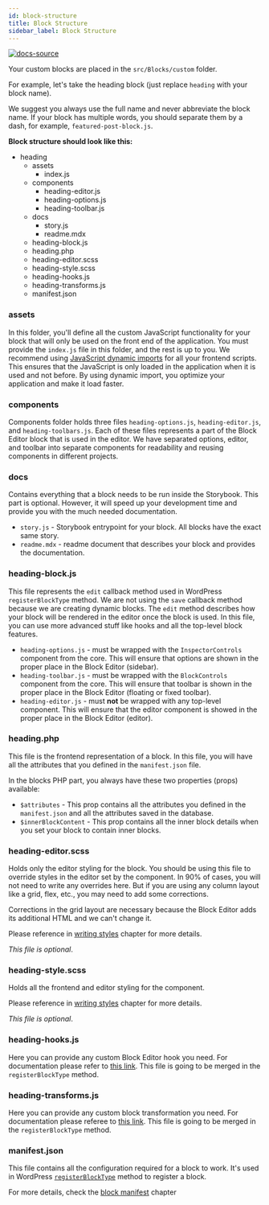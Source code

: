 ```yaml
---
id: block-structure
title: Block Structure
sidebar_label: Block Structure
---
```


[![docs-source](https://img.shields.io/badge/source-eigthshift--frontend--libs-yellow?style=for-the-badge&logo=javascript&labelColor=2a2a2a)](https://github.com/infinum/eightshift-frontend-libs/tree/develop/blocks/init/src/blocks/)

Your custom blocks are placed in the `src/Blocks/custom` folder.

For example, let's take the heading block (just replace `heading` with your block name).

We suggest you always use the full name and never abbreviate the block name. If your block has multiple words, you should separate them by a dash, for example, `featured-post-block.js`.

**Block structure should look like this:**

* heading
  * assets
    * index.js
  * components
    * heading-editor.js
    * heading-options.js
    * heading-toolbar.js
  * docs
    * story.js
    * readme.mdx
  * heading-block.js
  * heading.php
  * heading-editor.scss
  * heading-style.scss
  * heading-hooks.js
  * heading-transforms.js
  * manifest.json

### assets

In this folder, you'll define all the custom JavaScript functionality for your block that will only be used on the front end of the application. You must provide the `index.js` file in this folder, and the rest is up to you. We recommend using [JavaScript dynamic imports](https://developer.mozilla.org/en-US/docs/Web/JavaScript/Reference/Statements/import) for all your frontend scripts. This ensures that the JavaScript is only loaded in the application when it is used and not before. By using dynamic import, you optimize your application and make it load faster.

### components
Components folder holds three files `heading-options.js`, `heading-editor.js`, and `heading-toolbars.js`. Each of these files represents a part of the Block Editor block that is used in the editor. We have separated options, editor, and toolbar into separate components for readability and reusing components in different projects.

### docs
Contains everything that a block needs to be run inside the Storybook. This part is optional. However, it will speed up your development time and provide you with the much needed documentation.

- `story.js` - Storybook entrypoint for your block. All blocks have the exact same story.
- `readme.mdx` - readme document that describes your block and provides the documentation.

### heading-block.js
This file represents the `edit` callback method used in WordPress `registerBlockType` method.
We are not using the `save` callback method because we are creating dynamic blocks. The `edit` method describes how your block will be rendered in the editor once the block is used. In this file, you can use more advanced stuff like hooks and all the top-level block features.


- `heading-options.js` - must be wrapped with the `InspectorControls` component from the core. This will ensure that options are shown in the proper place in the Block Editor (sidebar).
- `heading-toolbar.js` - must be wrapped with the `BlockControls` component from the core. This will ensure that toolbar is shown in the proper place in the Block Editor (floating or fixed toolbar).
- `heading-editor.js` - must **not** be wrapped with any top-level component. This will ensure that the editor component is showed in the proper place in the Block Editor (editor).

### heading.php
This file is the frontend representation of a block. In this file, you will have all the attributes that you defined in the `manifest.json` file.

In the blocks PHP part, you always have these two properties (props) available:

- `$attributes` - This prop contains all the attributes you defined in the `manifest.json` and all the attributes saved in the database.
- `$innerBlockContent` - This prop contains all the inner block details when you set your block to contain inner blocks.

### heading-editor.scss
Holds only the editor styling for the block. You should be using this file to override styles in the editor set by the component. In 90% of cases, you will not need to write any overrides here. But if you are using any column layout like a grid, flex, etc., you may need to add some corrections.

Corrections in the grid layout are necessary because the Block Editor adds its additional HTML and we can't change it.

Please reference in [writing styles](writing-styles) chapter for more details.

_This file is optional_.

### heading-style.scss
Holds all the frontend and editor styling for the component.

Please reference in [writing styles](writing-styles) chapter for more details.

_This file is optional_.

### heading-hooks.js

Here you can provide any custom Block Editor hook you need. For documentation please refer to [this link](https://developer.wordpress.org/block-editor/developers/filters/block-filters/). This file is going to be merged in the `registerBlockType` method.

### heading-transforms.js

Here you can provide any custom block transformation you need. For documentation please referee to [this link](https://developer.wordpress.org/block-editor/developers/block-api/block-transforms/). This file is going to be merged in the `registerBlockType` method.

### manifest.json
This file contains all the configuration required for a block to work. It's used in WordPress [`registerBlockType`](https://developer.wordpress.org/block-editor/developers/block-api/block-registration/) method to register a block.

For more details, check the [block manifest](block-manifest) chapter

